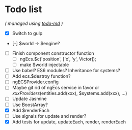 # Todo list

_\( managed using [todo-md](https://github.com/Hypercubed/todo-md) \)_

- [x] Switch to gulp
- [-] $world -> $engine?
- [ ] Finish component constructor function
  - [ ] ngEcs.$c('position', ['x', 'y', Victor]);
  - [ ] make $world injectable
- [ ] Use babel? ES6 modules?  Inheritance for systems?
- [ ] Add ecs.$destroy function?
- [ ] ngECSProvider.config
- [ ] Maybe git rid of ngEcs service in favor or $xxx Providers ($entities.add(xxx), $systems.add(xxx), ...)
- [ ] Update Jasmine
- [ ] Use BoostArray?
- [x] Add $renderEach
- [ ] Use signals for update and render?
- [x] Add tests for update, updateEach, render, renderEach
